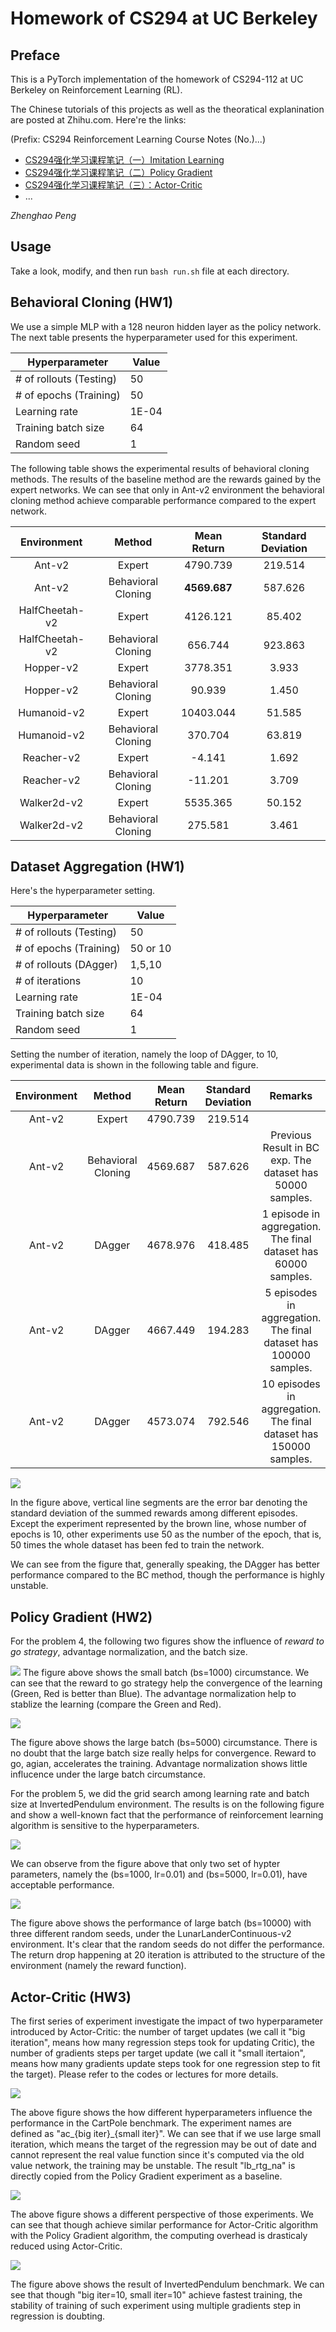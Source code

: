# Homework of CS294 at UC Berkeley

## Preface

This is a PyTorch implementation of the homework of CS294-112 at UC Berkeley on Reinforcement Learning (RL).

The Chinese tutorials of this projects as well as the theoratical explanination are posted at Zhihu.com. Here're the links: 

(Prefix: CS294 Reinforcement Learning Course Notes (No.)...)

* [CS294强化学习课程笔记（一）Imitation Learning](https://zhuanlan.zhihu.com/p/55397927)
* [CS294强化学习课程笔记（二）Policy Gradient](https://zhuanlan.zhihu.com/p/55660949)
* [CS294强化学习课程笔记（三）：Actor-Critic](https://zhuanlan.zhihu.com/p/57879969)
* ...

*Zhenghao Peng*

## Usage

Take a look, modify, and then run `bash run.sh` file at each directory.

## Behavioral Cloning (HW1)

We use a simple MLP with a 128 neuron hidden layer as the policy network. The next table presents the hyperparameter used for this experiment.

| Hyperparameter       | Value |
|----------------------|-------|
| # of rollouts (Testing) | 50    |
| # of epochs (Training)   | 50    |
| Learning rate        | 1E-04 |
| Training batch size  | 64    |
| Random seed          | 1     |

The following table shows the experimental results of behavioral cloning methods. The results of the baseline method are the rewards gained by the expert networks. We can see that only in Ant-v2 environment the behavioral cloning method achieve comparable performance compared to the expert network.

| Environment    | Method             | Mean Return | Standard Deviation |
|:----------------:|:--------------------:|:-------------:|:--------------------:|
| Ant-v2         | Expert           |  4790.739    | 219.514           |
|  Ant-v2               | Behavioral Cloning |  **4569.687**    | 587.626            |
| HalfCheetah-v2 | Expert           | 4126.121    | 85.402             |
|  HalfCheetah-v2              | Behavioral Cloning | 656.744     | 923.863            |
| Hopper-v2      | Expert           | 3778.351    | 3.933              |
|  Hopper-v2              | Behavioral Cloning | 90.939      | 1.450              |
| Humanoid-v2    | Expert           | 10403.044   | 51.585             |
|  Humanoid-v2              | Behavioral Cloning | 370.704     | 63.819             |
| Reacher-v2     | Expert           | -4.141      | 1.692              |
|  Reacher-v2              | Behavioral Cloning | -11.201     | 3.709              |
| Walker2d-v2    | Expert           | 5535.365    | 50.152             |
|   Walker2d-v2             | Behavioral Cloning | 275.581     | 3.461              |

## Dataset Aggregation (HW1)

Here's the hyperparameter setting.

| Hyperparameter       | Value |
|----------------------|-------|
| # of rollouts (Testing) | 50    |
| # of epochs (Training)   | 50 or 10    |
| # of rollouts (DAgger) | 1,5,10 |
| # of iterations | 10 |
| Learning rate        | 1E-04 |
| Training batch size  | 64    |
| Random seed          | 1     |

Setting the number of iteration, namely the loop of DAgger, to 10, experimental data is shown in the following table and figure.

| Environment    | Method            | Mean Return | Standard Deviation | Remarks |
|:----------------:|:--------------------:|:-------------:|:--------------------:|:----------:|
| Ant-v2         | Expert       | 4790.739    | 219.514            | |
|  Ant-v2               | Behavioral Cloning | 4569.687    | 587.626            | Previous Result in BC exp. The dataset has 50000 samples.|
| Ant-v2        | DAgger | 4678.976 | 418.485 | 1 episode in aggregation. The final dataset has 60000 samples.|
| Ant-v2        | DAgger | 4667.449 | 194.283 | 5 episodes in aggregation. The final dataset has 100000 samples.|
| Ant-v2        | DAgger | 4573.074| 792.546| 10 episodes in aggregation. The final dataset has 150000 samples. |

![](fig/hw1-1.png)

In the figure above, vertical line segments are the error bar denoting the standard deviation of the summed rewards among different episodes. Except the experiment represented by the brown line, whose number of epochs is 10, other experiments use 50 as the number of the epoch, that is, 50 times the whole dataset has been fed to train the network.

We can see from the figure that, generally speaking, the DAgger has better performance compared to the BC method, though the performance is highly unstable.

## Policy Gradient (HW2)
For the problem 4, the following two figures show the influence of *reward to go strategy*, advantage normalization, and the batch size.

![](fig/hw2-1.png)
The figure above shows the small batch (bs=1000) circumstance. We can see that the reward to go strategy help the convergence of the learning (Green, Red is better than Blue). The advantage normalization help to stablize the learning (compare the Green and Red).

![](fig/hw2-2.png)

The figure above shows the large batch (bs=5000) circumstance. There is no doubt that the large batch size really helps for convergence. Reward to go, agian, accelerates the training. Advantage normalization shows little influcence under the large batch circumstance.

For the problem 5, we did the grid search among learning rate and batch size at InvertedPendulum environment. The results is on the following figure and show a well-known fact that the performance of reinforcement learning algorithm is sensitive to the hyperparameters.

![](fig/hw2-3.png)

We can observe from the figure above that only two set of hypter parameters, namely the (bs=1000, lr=0.01) and (bs=5000, lr=0.01), have acceptable performance.

![](fig/hw2-3.png)

The figure above shows the performance of large batch (bs=10000) with three different random seeds, under the LunarLanderContinuous-v2 environment. It's clear that the random seeds do not differ the performance. The return drop happening at 20 iteration is attributed to the structure of the environment (namely the reward function).

## Actor-Critic (HW3)

The first series of experiment investigate the impact of two hyperparameter introduced by Actor-Critic: the number of target updates (we call it "big iteration", means how many regression steps took for updating Critic), the number of gradients steps per target update (we call it "small itertaion", means how many gradients update steps took for one regression step to fit the target). Please refer to the codes or lectures for more details.

![](fig/hw3-1.png)

The above figure shows the how different hyperparameters influence the performance in the CartPole benchmark. The experiment names are defined as "ac\_{big iter}\_{small iter}". We can see that if we use large small iteration, which means the target of the regression may be out of date and cannot represent the real value function since it's computed via the old value network, the training may be unstable. The result "lb\_rtg\_na" is directly copied from the Policy Gradient experiment as a baseline.

![](fig/hw3-2.png)

The above figure shows a different perspective of those experiments. We can see that though achieve similar performance for Actor-Critic algorithm with the Policy Gradient algorithm, the computing overhead is drasticaly reduced using Actor-Critic.

![](fig/hw3-3.png)

The figure above shows the result of InvertedPendulum benchmark. We can see that though "big iter=10, small iter=10" achieve fastest training, the stability of training of such experiment using multiple gradients step in regression is doubting.
